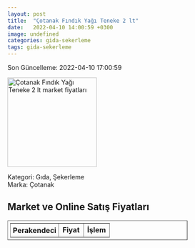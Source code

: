 ```yaml
---
layout: post
title:  "Çotanak Fındık Yağı Teneke 2 lt"
date:   2022-04-10 14:00:59 +0300
image: undefined
categories: gida-sekerleme
tags: gida-sekerleme
---
```


Son Güncelleme: 2022-04-10 17:00:59

<img src="undefined" width="200" alt="Çotanak Fındık Yağı Teneke 2 lt market fiyatları" />

Kategori: Gıda, Şekerleme
<br />
Marka: Çotanak

<h2>Market ve Online Satış Fiyatları</h2>

<table border="1" style="padding: 5px;width:80%;">
  <tr>
    <td style="padding: 5px;"><strong>Perakendeci</strong></td>
    <td><strong>Fiyat</strong></td>
    <td><strong>İşlem</strong></td>
  </tr>
  
</table>
